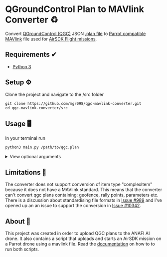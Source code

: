 # QGroundControl Plan to MAVlink Converter ♻️
Convert [QGroundControl (QGC)](http://qgroundcontrol.com/) JSON [.plan file](https://dev.qgroundcontrol.com/master/en/file_formats/plan.html) to [Parrot compatible MAVlink](https://developer.parrot.com/docs/mavlink-flightplan/overview.html) file used for [AirSDK Flight missions](https://developer.parrot.com/docs/airsdk/general/overview.html). 

## Requirements ✔

* [Python 3](https://www.python.org/)

## Setup ⚙️

Clone the project and navigate to the /src folder
```
git clone https://github.com/mgr098/qgc-mavlink-converter.git
cd qgc-mavlink-converter/src
```
## Usage 🖥
In your terminal run
```
python3 main.py /path/to/qgc.plan
```


<details>
<summary> View optional arguments </summary>
<br>

```
python3 main.py --help
```
Output
```
usage: main.py [-h] [--out OUT] [--version VERSION]
               [--takeoff TAKEOFF]
               filepath

Convert QGC .plan to .mavlink format

positional arguments:
  filepath           Usage: python3 main.py </path/to/file/>

optional arguments:
  -h, --help         show this help message and exit
  --out OUT          MAVlink filename
  --version VERSION  MAVlink version
  --takeoff TAKEOFF  Add takeoff at start of mavlink
```
Example usecase of optional arguments

```
python3 main.py qgc.plan --out output.mavlink --version 120 --takeoff True
```
</details>

## Limitations 🚨

The converter does not support conversion of item type "complexItem" because it does not have a MAVlink standard. This means that the converter can't convert qgc plans containing: geofence, rally points, parameters etc. There is a discussion about standardising file formats in [Issue #989](https://github.com/mavlink/mavlink/issues/989) and I've opened up an an issue to support the conversion in [Issue #10342](https://github.com/mavlink/qgroundcontrol/issues/10342#issuecomment-1182683176).

## About 📝

This project was created in order to upload QGC plans to the ANAFI AI drone. It also contains a script that uploads and starts an AirSDK mission on a Parrot drone using a mavlink file. Read the [documentation](./src/README.md) on how to to run both scripts. 
